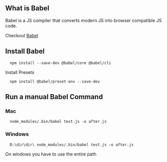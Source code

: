 ## What is Babel

Babel is a JS compiler that converts modern JS into browser compatible JS code. 

Checkout [Babel](https://babeljs.io/repl)


## Install Babel
```
  npm install --save-dev @babel/core @babel/cli
```
Install Presets
```
  npm install @babel/preset-env --save-dev
```

## Run a manual Babel Command
### Mac

```
  node_modules/.bin/babel test.js -o after.js
```

### Windows
```
  D:\dir\dir\ node_modules/.bin/babel test.js -o after.js
```
On windows you have to use the entire path